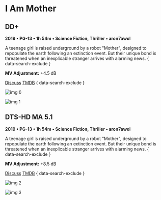 # I Am Mother

## DD+

**2019 • PG-13 • 1h 54m • Science Fiction, Thriller • aron7awol**

A teenage girl is raised underground by a robot "Mother", designed to repopulate the earth following an extinction event. But their unique bond is threatened when an inexplicable stranger arrives with alarming news.
{ data-search-exclude }

**MV Adjustment:** +4.5 dB

[Discuss](https://www.avsforum.com/threads/bass-eq-for-filtered-movies.2995212/post-58154736)  [TMDB](505948)
{ data-search-exclude }

![img 0](https://i.imgur.com/bbi5tpU.jpg)

![img 1](https://i.imgur.com/eo9w0Bv.png)

## DTS-HD MA 5.1

**2019 • PG-13 • 1h 54m • Science Fiction, Thriller • aron7awol**

A teenage girl is raised underground by a robot "Mother", designed to repopulate the earth following an extinction event. But their unique bond is threatened when an inexplicable stranger arrives with alarming news.
{ data-search-exclude }

**MV Adjustment:** +8.5 dB

[Discuss](https://www.avsforum.com/threads/bass-eq-for-filtered-movies.2995212/post-58154736)  [TMDB](505948)
{ data-search-exclude }

![img 2](https://i.imgur.com/C0qFYKU.jpg)

![img 3](https://i.imgur.com/xydFIbC.png)

